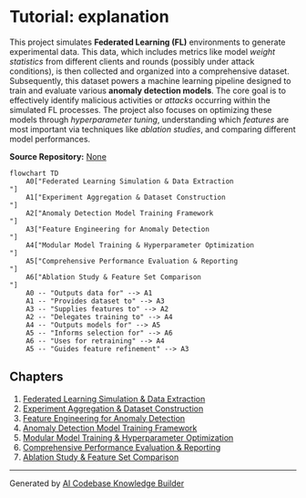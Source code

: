 # Tutorial: explanation

This project simulates **Federated Learning (FL)** environments to generate experimental data. This data, which includes metrics like model *weight statistics* from different clients and rounds (possibly under attack conditions), is then collected and organized into a comprehensive dataset. Subsequently, this dataset powers a machine learning pipeline designed to train and evaluate various **anomaly detection models**. The core goal is to effectively identify malicious activities or *attacks* occurring within the simulated FL processes. The project also focuses on optimizing these models through *hyperparameter tuning*, understanding which *features* are most important via techniques like *ablation studies*, and comparing different model performances.


**Source Repository:** [None](None)

```mermaid
flowchart TD
    A0["Federated Learning Simulation & Data Extraction
"]
    A1["Experiment Aggregation & Dataset Construction
"]
    A2["Anomaly Detection Model Training Framework
"]
    A3["Feature Engineering for Anomaly Detection
"]
    A4["Modular Model Training & Hyperparameter Optimization
"]
    A5["Comprehensive Performance Evaluation & Reporting
"]
    A6["Ablation Study & Feature Set Comparison
"]
    A0 -- "Outputs data for" --> A1
    A1 -- "Provides dataset to" --> A3
    A3 -- "Supplies features to" --> A2
    A2 -- "Delegates training to" --> A4
    A4 -- "Outputs models for" --> A5
    A5 -- "Informs selection for" --> A6
    A6 -- "Uses for retraining" --> A4
    A5 -- "Guides feature refinement" --> A3
```

## Chapters

1. [Federated Learning Simulation & Data Extraction
](01_federated_learning_simulation___data_extraction_.md)
2. [Experiment Aggregation & Dataset Construction
](02_experiment_aggregation___dataset_construction_.md)
3. [Feature Engineering for Anomaly Detection
](03_feature_engineering_for_anomaly_detection_.md)
4. [Anomaly Detection Model Training Framework
](04_anomaly_detection_model_training_framework_.md)
5. [Modular Model Training & Hyperparameter Optimization
](05_modular_model_training___hyperparameter_optimization_.md)
6. [Comprehensive Performance Evaluation & Reporting
](06_comprehensive_performance_evaluation___reporting_.md)
7. [Ablation Study & Feature Set Comparison
](07_ablation_study___feature_set_comparison_.md)


---

Generated by [AI Codebase Knowledge Builder](https://github.com/The-Pocket/Tutorial-Codebase-Knowledge)